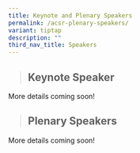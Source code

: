 ```yaml
---
title: Keynote and Plenary Speakers
permalink: /acsr-plenary-speakers/
variant: tiptap
description: ""
third_nav_title: Speakers
---
```

<blockquote>
<h2>Keynote Speaker</h2>
</blockquote>
<p>More details coming soon!</p>
<blockquote>
<h2>Plenary Speakers</h2>
</blockquote>
<p>More details coming soon!</p>